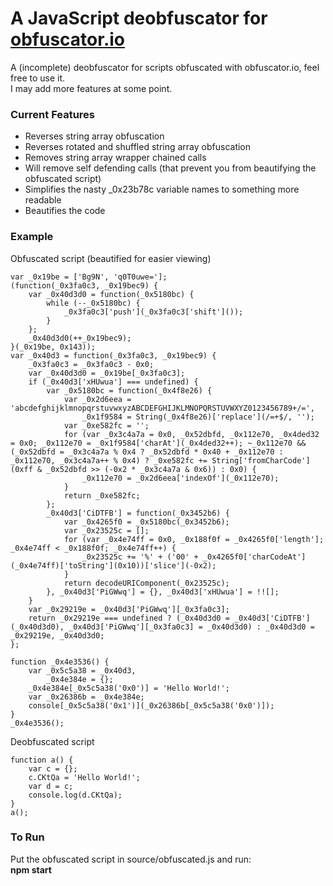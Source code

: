 # A JavaScript deobfuscator for [obfuscator.io](https://obfuscator.io/)

A (incomplete) deobfuscator for scripts obfuscated with obfuscator.io, feel free to use it.<br/>
I may add more features at some point.

### Current Features
* Reverses string array obfuscation
* Reverses rotated and shuffled string array obfuscation
* Removes string array wrapper chained calls
* Will remove self defending calls (that prevent you from beautifying the obfuscated script)
* Simplifies the nasty \_0x23b78c variable names to something more readable
* Beautifies the code


### Example
Obfuscated script (beautified for easier viewing)
```
var _0x19be = ['Bg9N', 'q0T0uwe='];
(function(_0x3fa0c3, _0x19bec9) {
    var _0x40d3d0 = function(_0x5180bc) {
        while (--_0x5180bc) {
            _0x3fa0c3['push'](_0x3fa0c3['shift']());
        }
    };
    _0x40d3d0(++_0x19bec9);
}(_0x19be, 0x143));
var _0x40d3 = function(_0x3fa0c3, _0x19bec9) {
    _0x3fa0c3 = _0x3fa0c3 - 0x0;
    var _0x40d3d0 = _0x19be[_0x3fa0c3];
    if (_0x40d3['xHUwua'] === undefined) {
        var _0x5180bc = function(_0x4f8e26) {
            var _0x2d6eea = 'abcdefghijklmnopqrstuvwxyzABCDEFGHIJKLMNOPQRSTUVWXYZ0123456789+/=',
                _0x1f9584 = String(_0x4f8e26)['replace'](/=+$/, '');
            var _0xe582fc = '';
            for (var _0x3c4a7a = 0x0, _0x52dbfd, _0x112e70, _0x4ded32 = 0x0; _0x112e70 = _0x1f9584['charAt'](_0x4ded32++); ~_0x112e70 && (_0x52dbfd = _0x3c4a7a % 0x4 ? _0x52dbfd * 0x40 + _0x112e70 : _0x112e70, _0x3c4a7a++ % 0x4) ? _0xe582fc += String['fromCharCode'](0xff & _0x52dbfd >> (-0x2 * _0x3c4a7a & 0x6)) : 0x0) {
                _0x112e70 = _0x2d6eea['indexOf'](_0x112e70);
            }
            return _0xe582fc;
        };
        _0x40d3['CiDTFB'] = function(_0x3452b6) {
            var _0x4265f0 = _0x5180bc(_0x3452b6);
            var _0x23525c = [];
            for (var _0x4e74ff = 0x0, _0x188f0f = _0x4265f0['length']; _0x4e74ff < _0x188f0f; _0x4e74ff++) {
                _0x23525c += '%' + ('00' + _0x4265f0['charCodeAt'](_0x4e74ff)['toString'](0x10))['slice'](-0x2);
            }
            return decodeURIComponent(_0x23525c);
        }, _0x40d3['PiGWwq'] = {}, _0x40d3['xHUwua'] = !![];
    }
    var _0x29219e = _0x40d3['PiGWwq'][_0x3fa0c3];
    return _0x29219e === undefined ? (_0x40d3d0 = _0x40d3['CiDTFB'](_0x40d3d0), _0x40d3['PiGWwq'][_0x3fa0c3] = _0x40d3d0) : _0x40d3d0 = _0x29219e, _0x40d3d0;
};

function _0x4e3536() {
    var _0x5c5a38 = _0x40d3,
        _0x4e384e = {};
    _0x4e384e[_0x5c5a38('0x0')] = 'Hello World!';
    var _0x26386b = _0x4e384e;
    console[_0x5c5a38('0x1')](_0x26386b[_0x5c5a38('0x0')]);
}
_0x4e3536();
```

Deobfuscated script
```
function a() {
    var c = {};
    c.CKtQa = 'Hello World!';
    var d = c;
    console.log(d.CKtQa);
}
a();
```

### To Run
Put the obfuscated script in source/obfuscated.js and run:<br/>
**npm start**
